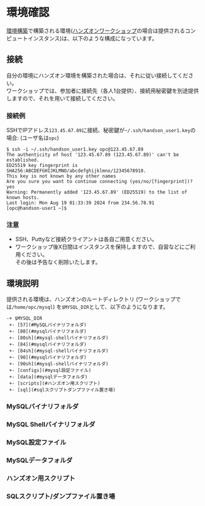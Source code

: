 # 環境確認

[環境構築](./extractScripts/extractEnv.md)で構築される環境([ハンズオンワークショップ](https://eventreg.oracle.com/profile/web/index.cfm?PKwebID=0x883786abcd&source=DEVT240718P00002:ex:pev:::::&SC=:ex:pev:::::&pcode=DEVT240718P00002)の場合は提供されるコンピュートインスタンス)は、以下のような構成になっています。

## 接続

自分の環境にハンズオン環境を構築された場合は、それに従い接続してください。    
ワークショップでは、参加者に接続先（各人1台提供）、接続用秘密鍵を別途提供しますので、それを用いて接続してください。  

### 接続例

SSHでIPアドレス`123.45.67.89`に接続、秘密鍵が`~/.ssh/handson_user1.key`の場合: (ユーザ名は`opc`)

```
$ ssh -i ~/.ssh/handson_user1.key opc@123.45.67.89
The authenticity of host '123.45.67.89 (123.45.67.89)' can't be established.
ED25519 key fingerprint is SHA256:ABCDEFGHIJKLMNO/abcdefghijklmno/12345678910.
This key is not known by any other names
Are you sure you want to continue connecting (yes/no/[fingerprint])? yes
Warning: Permanently added '123.45.67.89' (ED25519) to the list of known hosts.
Last login: Mon Aug 19 01:33:39 2024 from 234.56.78.91
[opc@handson-user1 ~]$
```
### 注意

* SSH、Puttyなど接続クライアントは各自ご用意ください。
* ワークショップ後X日間はインスタンスを保持しますので、自習などにご利用ください。<br>その後は予告なく削除いたします。

## 環境説明

提供される環境は、ハンズオンのルートディレクトリ (ワークショップでは`/home/opc/mysql`) を`$MYSQL_DIR`として、以下のようになります。

```
-+ $MYSQL_DIR
 +- [57](#MySQLバイナリフォルダ)
 +- [80](#mysqlバイナリフォルダ)
 +- [80sh](#mysql-shellバイナリフォルダ)
 +- [84](#mysqlバイナリフォルダ)
 +- [84sh](#mysql-shellバイナリフォルダ)
 +- [90](#mysqlバイナリフォルダ)
 +- [90sh](#mysql-shellバイナリフォルダ)
 +- [configs](#mysql設定ファイル)
 +- [data](#mysqlデータフォルダ)
 +- [scripts](#ハンズオン用スクリプト)
 +- [sql](#sqlスクリプトダンプファイル置き場)
```

### MySQLバイナリフォルダ


### MySQL Shellバイナリフォルダ

### MySQL設定ファイル

### MySQLデータフォルダ

### ハンズオン用スクリプト

### SQLスクリプト/ダンプファイル置き場